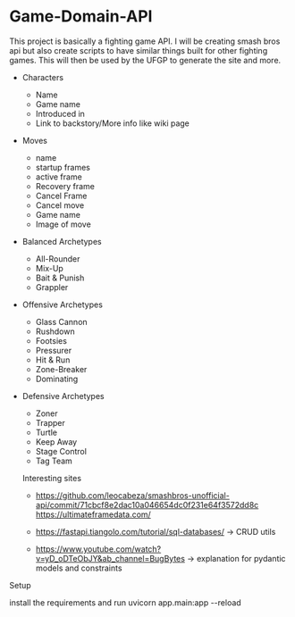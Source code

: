 # Game-Domain-API
This project is basically a fighting game API. I will be creating smash bros api but also create scripts to have similar things built for other fighting games. This will then be used by the UFGP to generate the site and more.
    
- Characters
    - Name
    - Game name
    - Introduced in
    - Link to backstory/More info like wiki page

- Moves
    - name
    - startup frames
    - active frame
    - Recovery frame
    - Cancel Frame
    - Cancel move
    - Game name
    - Image of move

- Balanced Archetypes
    - All-Rounder
    - Mix-Up
    - Bait & Punish
    - Grappler

- Offensive Archetypes
    - Glass Cannon
    - Rushdown
    - Footsies
    - Pressurer
    - Hit & Run
    - Zone-Breaker
    - Dominating

- Defensive Archetypes
    - Zoner
    - Trapper
    - Turtle
    - Keep Away
    - Stage Control
    - Tag Team

    Interesting sites 
    - https://github.com/leocabeza/smashbros-unofficial-api/commit/71cbcf8e2dac10a046654dc0f231e64f3572dd8c
    https://ultimateframedata.com/

    - https://fastapi.tiangolo.com/tutorial/sql-databases/
    -> CRUD utils
    - https://www.youtube.com/watch?v=yD_oDTeObJY&ab_channel=BugBytes
    -> explanation for pydantic models and constraints

Setup

install the requirements and run 
uvicorn app.main:app --reload                                                                                                                                                                                                                           